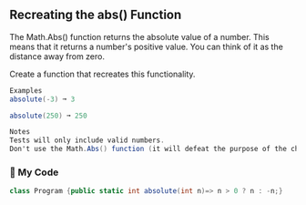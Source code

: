 ## Recreating the abs() Function

The Math.Abs() function returns the absolute value of a number. This means that it returns a number's positive value. You can think of it as the distance away from zero.

Create a function that recreates this functionality.
```c# 
Examples
absolute(-3) ➞ 3

absolute(250) ➞ 250

Notes
Tests will only include valid numbers.
Don't use the Math.Abs() function (it will defeat the purpose of the challenge).
```
### 🍁 My Code
```c#
class Program {public static int absolute(int n)=> n > 0 ? n : -n;}
```
